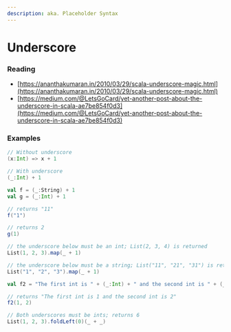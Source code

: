 ```yaml
---
description: aka. Placeholder Syntax
---
```


# Underscore

### Reading

* [https://ananthakumaran.in/2010/03/29/scala-underscore-magic.html](https://ananthakumaran.in/2010/03/29/scala-underscore-magic.html)
* [https://medium.com/@LetsGoCard/yet-another-post-about-the-underscore-in-scala-ae7be854f0d3](https://medium.com/@LetsGoCard/yet-another-post-about-the-underscore-in-scala-ae7be854f0d3)

### Examples

```scala
// Without underscore
(x:Int) => x + 1

// With underscore
(_:Int) + 1
```

```scala
val f = (_:String) + 1
val g = (_:Int) + 1

// returns "11"
f("1")

// returns 2
g(1)
```

```scala
// the underscore below must be an int; List(2, 3, 4) is returned
List(1, 2, 3).map(_ + 1)

// the underscore below must be a string; List("11", "21", "31") is returned
List("1", "2", "3").map(_ + 1)
```

```scala
val f2 = "The first int is " + (_:Int) + " and the second int is " + (_:Int)

// returns "The first int is 1 and the second int is 2"
f2(1, 2)
```

```scala
// Both underscores must be ints; returns 6
List(1, 2, 3).foldLeft(0)(_ + _)
```


